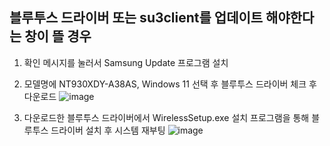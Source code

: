 ## **블루투스 드라이버 또는 su3client를 업데이트 해야한다는 창이 뜰 경우**

1. 확인 메시지를 눌러서 Samsung Update 프로그램 설치

2. 모델명에 NT930XDY-A38AS, Windows 11 선택 후 블루투스 드라이버 체크 후 다운로드
![image](https://user-images.githubusercontent.com/22024308/147380386-e83b521b-bd49-4eca-ab84-583c3d7006f0.png)

3. 다운로드한 블루투스 드라이버에서 WirelessSetup.exe 설치 프로그램을 통해 블루투스 드라이버 설치 후 시스템 재부팅
![image](https://user-images.githubusercontent.com/22024308/147380420-081a2503-5857-47ad-8df1-654039ed97ea.png)
